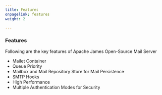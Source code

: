 ```yaml
---
title: Features
onpagelink: features
weight: 2

---
```


### **Features**

Following are the key features of Apache James Open-Source Mail Server

- Mailet Container
- Queue Priority
- Mailbox and Mail Repository Store for Mail Persistence
- SMTP Hooks
- High Performance
- Multiple Authentication Modes for Security

 

